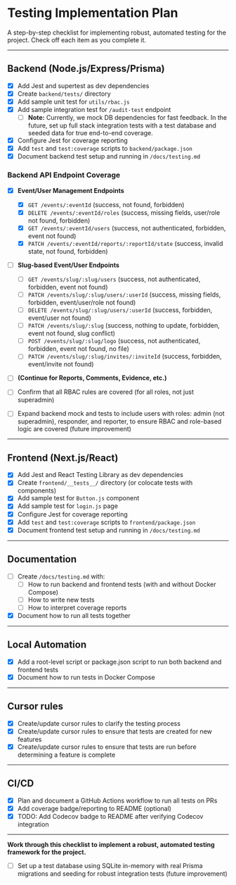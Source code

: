 # Testing Implementation Plan

A step-by-step checklist for implementing robust, automated testing for the project. Check off each item as you complete it.

---

## Backend (Node.js/Express/Prisma)

- [x] Add Jest and supertest as dev dependencies
- [x] Create `backend/tests/` directory
- [x] Add sample unit test for `utils/rbac.js`
- [x] Add sample integration test for `/audit-test` endpoint
  - [ ] **Note:** Currently, we mock DB dependencies for fast feedback. In the future, set up full stack integration tests with a test database and seeded data for true end-to-end coverage.
- [x] Configure Jest for coverage reporting
- [x] Add `test` and `test:coverage` scripts to `backend/package.json`
- [x] Document backend test setup and running in `/docs/testing.md`

### Backend API Endpoint Coverage
- [x] **Event/User Management Endpoints**
  - [x] `GET /events/:eventId` (success, not found, forbidden)
  - [x] `DELETE /events/:eventId/roles` (success, missing fields, user/role not found, forbidden)
  - [x] `GET /events/:eventId/users` (success, not authenticated, forbidden, event not found)
  - [x] `PATCH /events/:eventId/reports/:reportId/state` (success, invalid state, not found, forbidden)

- [ ] **Slug-based Event/User Endpoints**
  - [ ] `GET /events/slug/:slug/users` (success, not authenticated, forbidden, event not found)
  - [ ] `PATCH /events/slug/:slug/users/:userId` (success, missing fields, forbidden, event/user/role not found)
  - [ ] `DELETE /events/slug/:slug/users/:userId` (success, forbidden, event/user not found)
  - [ ] `PATCH /events/slug/:slug` (success, nothing to update, forbidden, event not found, slug conflict)
  - [ ] `POST /events/slug/:slug/logo` (success, not authenticated, forbidden, event not found, no file)
  - [ ] `PATCH /events/slug/:slug/invites/:inviteId` (success, forbidden, event/invite not found)

- [ ] **(Continue for Reports, Comments, Evidence, etc.)**

- [ ] Confirm that all RBAC rules are covered (for all roles, not just superadmin)

- [ ] Expand backend mock and tests to include users with roles: admin (not superadmin), responder, and reporter, to ensure RBAC and role-based logic are covered (future improvement)

---

## Frontend (Next.js/React)

- [x] Add Jest and React Testing Library as dev dependencies
- [x] Create `frontend/__tests__/` directory (or colocate tests with components)
- [x] Add sample test for `Button.js` component
- [x] Add sample test for `login.js` page
- [x] Configure Jest for coverage reporting
- [x] Add `test` and `test:coverage` scripts to `frontend/package.json`
- [x] Document frontend test setup and running in `/docs/testing.md`

---

## Documentation

- [ ] Create `/docs/testing.md` with:
  - [ ] How to run backend and frontend tests (with and without Docker Compose)
  - [ ] How to write new tests
  - [ ] How to interpret coverage reports
- [x] Document how to run all tests together

---

## Local Automation

- [x] Add a root-level script or package.json script to run both backend and frontend tests
- [x] Document how to run tests in Docker Compose

---

## Cursor rules

- [X] Create/update cursor rules to clarify the testing process
- [X] Create/update cursor rules to ensure that tests are created for new features
- [X] Create/update cursor rules to ensure that tests are run before determining a feature is complete

---

## CI/CD

- [x] Plan and document a GitHub Actions workflow to run all tests on PRs
- [X] Add coverage badge/reporting to README (optional)
- [X] TODO: Add Codecov badge to README after verifying Codecov integration

---

**Work through this checklist to implement a robust, automated testing framework for the project.**

- [ ] Set up a test database using SQLite in-memory with real Prisma migrations and seeding for robust integration tests (future improvement)

